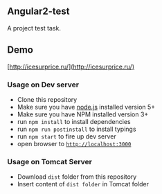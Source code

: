 ## Angular2-test

A project test task.

## Demo

[http://icesurprice.ru/](http://icesurprice.ru/)

### Usage on Dev server
- Clone this repository
- Make sure you have [node.js](https://nodejs.org/) installed version 5+
- Make sure you have NPM installed version 3+
- run `npm install` to install dependencies
- run `npm run postinstall` to install typings
- run `npm start` to fire up dev server
- open browser to [`http://localhost:3000`](http://localhost:3000)

### Usage on Tomcat Server
- Download `dist` folder from this repository
- Insert content of `dist folder` in Tomcat folder
